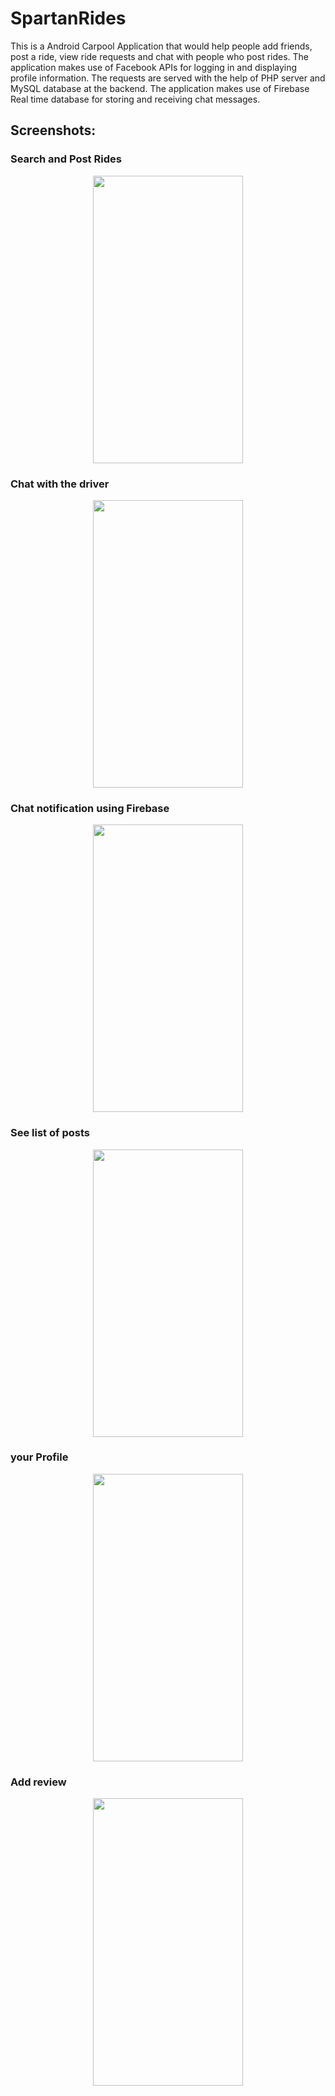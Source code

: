 # SpartanRides
This is a Android Carpool Application that would help people add friends, post a ride, view ride requests and chat with people who post rides. The application makes use of Facebook APIs for logging in and displaying profile information. 
The requests are served with the help of PHP server and MySQL database at the backend. The application makes use of Firebase Real time database for storing and receiving chat messages.  

## Screenshots:

### Search and Post Rides
<p align="center"><img  width="240" height="460" src="https://user-images.githubusercontent.com/26000626/39408954-6513968c-4bac-11e8-9fe6-3393c4fb8499.png"></p>

### Chat with the driver
<p align="center"><img  width="240" height="460" src="https://user-images.githubusercontent.com/26000626/39408955-651fa544-4bac-11e8-875f-d96c619f1b9c.png"></p>

### Chat notification using Firebase
<p align="center"><img  width="240" height="460" src="https://user-images.githubusercontent.com/26000626/39408956-652ed762-4bac-11e8-880f-39847b50f4da.png"></p>

### See list of posts
<p align="center"><img  width="240" height="460" src="https://user-images.githubusercontent.com/26000626/39409055-1e69b570-4bae-11e8-8b40-60aeb3602eb5.JPG"></p>

### your Profile
<p align="center"><img  width="240" height="460" src="https://user-images.githubusercontent.com/26000626/39408958-654a53d4-4bac-11e8-9b4f-22b3cc73a1ae.png"></p>


### Add review
<p align="center"><img  width="240" height="460" src="https://user-images.githubusercontent.com/26000626/39408953-6505c6a6-4bac-11e8-95f1-113f50586de6.png"></p>


